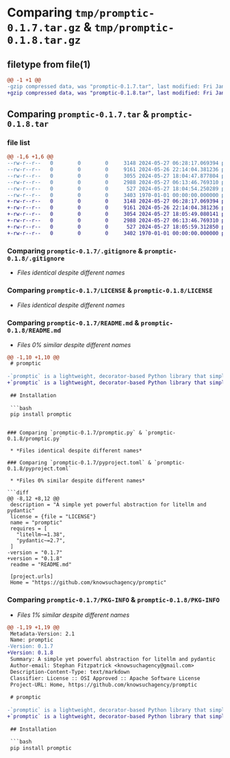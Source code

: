 # Comparing `tmp/promptic-0.1.7.tar.gz` & `tmp/promptic-0.1.8.tar.gz`

## filetype from file(1)

```diff
@@ -1 +1 @@
-gzip compressed data, was "promptic-0.1.7.tar", last modified: Fri Jan  1 00:00:00 2016, max compression
+gzip compressed data, was "promptic-0.1.8.tar", last modified: Fri Jan  1 00:00:00 2016, max compression
```

## Comparing `promptic-0.1.7.tar` & `promptic-0.1.8.tar`

### file list

```diff
@@ -1,6 +1,6 @@
--rw-r--r--   0        0        0     3148 2024-05-27 06:28:17.069394 promptic-0.1.7/.gitignore
--rw-r--r--   0        0        0     9161 2024-05-26 22:14:04.381236 promptic-0.1.7/LICENSE
--rw-r--r--   0        0        0     3055 2024-05-27 18:04:47.877804 promptic-0.1.7/README.md
--rw-r--r--   0        0        0     2988 2024-05-27 06:13:46.769310 promptic-0.1.7/promptic.py
--rw-r--r--   0        0        0      527 2024-05-27 18:04:54.250289 promptic-0.1.7/pyproject.toml
--rw-r--r--   0        0        0     3403 1970-01-01 00:00:00.000000 promptic-0.1.7/PKG-INFO
+-rw-r--r--   0        0        0     3148 2024-05-27 06:28:17.069394 promptic-0.1.8/.gitignore
+-rw-r--r--   0        0        0     9161 2024-05-26 22:14:04.381236 promptic-0.1.8/LICENSE
+-rw-r--r--   0        0        0     3054 2024-05-27 18:05:49.080141 promptic-0.1.8/README.md
+-rw-r--r--   0        0        0     2988 2024-05-27 06:13:46.769310 promptic-0.1.8/promptic.py
+-rw-r--r--   0        0        0      527 2024-05-27 18:05:59.312850 promptic-0.1.8/pyproject.toml
+-rw-r--r--   0        0        0     3402 1970-01-01 00:00:00.000000 promptic-0.1.8/PKG-INFO
```

### Comparing `promptic-0.1.7/.gitignore` & `promptic-0.1.8/.gitignore`

 * *Files identical despite different names*

### Comparing `promptic-0.1.7/LICENSE` & `promptic-0.1.8/LICENSE`

 * *Files identical despite different names*

### Comparing `promptic-0.1.7/README.md` & `promptic-0.1.8/README.md`

 * *Files 0% similar despite different names*

```diff
@@ -1,10 +1,10 @@
 # promptic
 
-`promptic` is a lightweight, decorator-based Python library that simplifies the process of interacting with large language models (LLMs) using [litellm][litellm]. With `promptic`, you can effortlessly create prompts, handle input arguments, and receive structured outputs from LLMs, with just a few lines of code.
+`promptic` is a lightweight, decorator-based Python library that simplifies the process of interacting with large language models (LLMs) using [litellm][litellm]. With `promptic`, you can effortlessly create prompts, handle input arguments, and receive structured outputs from LLMs with just a few lines of code.
 
 ## Installation
 
 ```bash
 pip install promptic
 ```
```

### Comparing `promptic-0.1.7/promptic.py` & `promptic-0.1.8/promptic.py`

 * *Files identical despite different names*

### Comparing `promptic-0.1.7/pyproject.toml` & `promptic-0.1.8/pyproject.toml`

 * *Files 0% similar despite different names*

```diff
@@ -8,12 +8,12 @@
 description = "A simple yet powerful abstraction for litellm and pydantic"
 license = {file = "LICENSE"}
 name = "promptic"
 requires = [
   "litellm~=1.38",
   "pydantic~=2.7",
 ]
-version = "0.1.7"
+version = "0.1.8"
 readme = "README.md"
 
 [project.urls]
 Home = "https://github.com/knowsuchagency/promptic"
```

### Comparing `promptic-0.1.7/PKG-INFO` & `promptic-0.1.8/PKG-INFO`

 * *Files 1% similar despite different names*

```diff
@@ -1,19 +1,19 @@
 Metadata-Version: 2.1
 Name: promptic
-Version: 0.1.7
+Version: 0.1.8
 Summary: A simple yet powerful abstraction for litellm and pydantic
 Author-email: Stephan Fitzpatrick <knowsuchagency@gmail.com>
 Description-Content-Type: text/markdown
 Classifier: License :: OSI Approved :: Apache Software License
 Project-URL: Home, https://github.com/knowsuchagency/promptic
 
 # promptic
 
-`promptic` is a lightweight, decorator-based Python library that simplifies the process of interacting with large language models (LLMs) using [litellm][litellm]. With `promptic`, you can effortlessly create prompts, handle input arguments, and receive structured outputs from LLMs, with just a few lines of code.
+`promptic` is a lightweight, decorator-based Python library that simplifies the process of interacting with large language models (LLMs) using [litellm][litellm]. With `promptic`, you can effortlessly create prompts, handle input arguments, and receive structured outputs from LLMs with just a few lines of code.
 
 ## Installation
 
 ```bash
 pip install promptic
 ```
```

